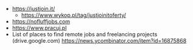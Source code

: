 - https://justjoin.it/
  - https://www.wykop.pl/tag/justjoinitoferty/
- https://nofluffjobs.com
- https://www.pracuj.pl
- List of places to find remote jobs and freelancing projects (drive.google.com) https://news.ycombinator.com/item?id=16875868